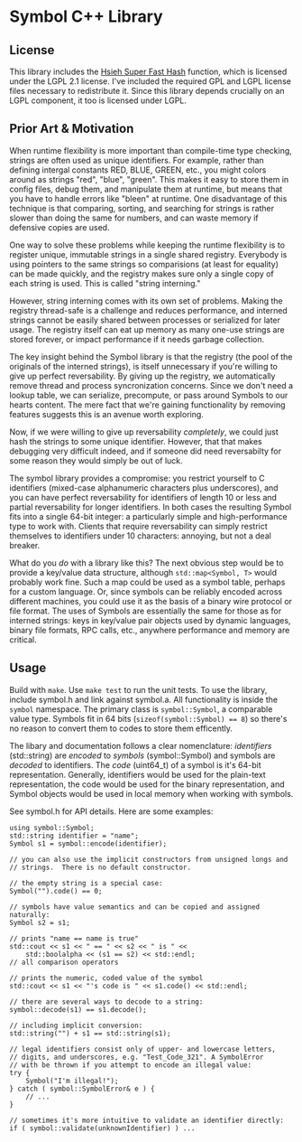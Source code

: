Symbol C++ Library
==================

License
-------
This library includes the [Hsieh Super Fast Hash][HSFH] function, which is
licensed under the LGPL 2.1 license.  I've included the required GPL and LGPL
license files necessary to redistribute it. Since this library depends
crucially on an LGPL component, it too is licensed under LGPL.

[HSFH]: http://www.azillionmonkeys.com/qed/hash.html

Prior Art & Motivation
----------------------
When runtime flexibility is more important than compile-time type checking,
strings are often used as unique identifiers. For example, rather than
defining intergal constants RED, BLUE, GREEN, etc., you might colors around
as strings "red", "blue", "green". This makes it easy to store them in config
files, debug them, and manipulate them at runtime, but means that you have to
handle errors like "bleen" at runtime. One disadvantage of this technique
is that comparing, sorting, and searching for strings is rather slower than
doing the same for numbers, and can waste memory if defensive copies are used.

One way to solve these problems while keeping the runtime flexibility is
to register unique, immutable strings in a single shared registry. Everybody
is using pointers to the same strings so comparisions (at least for equality)
can be made quickly, and the registry makes sure only a single copy of each
string is used. This is called "string interning."

However, string interning comes with its own set of problems. Making the
registry thread-safe is a challenge and reduces performance, and interned 
strings cannot be easily shared between processes or serialized for later 
usage. The registry itself can eat up memory as many one-use strings are 
stored forever, or impact performance if it needs garbage collection.

The key insight behind the Symbol library is that the registry (the pool of the
originals of the interned strings), is itself unnecessary if you're willing
to give up perfect reversability. By giving up the registry, we automatically
remove thread and process syncronization concerns. Since we don't need a lookup
table, we can serialize, precompute, or pass around Symbols to our hearts
content. The mere fact that we're gaining functionality by removing features 
suggests this is an avenue worth exploring.

Now, if we were willing to give up reversability *completely*, we could just 
hash the strings to some unique identifier. However, that that makes debugging 
very difficult indeed, and if someone did need reversabilty for some reason
they would simply be out of luck.

The symbol library provides a compromise: you restrict yourself to C identifiers
(mixed-case alphanumeric characters plus underscores), and you can have perfect
reversability for identifiers of length 10 or less and partial reversability for
longer identifiers. In both cases the resulting Symbol fits into a single
64-bit integer: a particularly simple and high-performance type to work with.
Clients that require reversability can simply restrict themselves to
identifiers under 10 characters: annoying, but not a deal breaker.

What do you *do* with a library like this?  The next obvious step would be to
provide a key/value data structure, although `std::map<Symbol, T>` would
probably work fine. Such a map could be used as a symbol table, perhaps for a
custom language. Or, since symbols can be reliably encoded across different
machines, you could use it as the basis of a binary wire protocol or file
format. The uses of Symbols are essentially the same for those as for interned
strings: keys in key/value pair objects used by dynamic languages, binary file
formats, RPC calls, etc., anywhere performance and memory are critical.

Usage
-----
Build with `make`. Use `make test` to run the unit tests. To use the library,
include symbol.h and link against symbol.a. All functionality is inside
the `symbol` namespace. The primary class is `symbol::Symbol`, a comparable
value type. Symbols fit in 64 bits (`sizeof(symbol::Symbol) == 8`) so there's
no reason to convert them to codes to store them efficently.

The libary and documentation follows a clear nomenclature: *identifiers*
(std::string) are *encoded* to *symbols* (symbol::Symbol) and symbols are
*decoded* to identifiers. The *code* (uint64_t) of a symbol is it's 64-bit 
representation. Generally, identifiers would be used for the plain-text
representation, the code would be used for the binary representation, and
Symbol objects would be used in local memory when working with symbols.

See symbol.h for API details. Here are some examples:

    using symbol::Symbol;
    std::string identifier = "name";
    Symbol s1 = symbol::encode(identifier);

    // you can also use the implicit constructors from unsigned longs and 
    // strings.  There is no default constructor. 
    
    // the empty string is a special case:
    Symbol("").code() == 0;

    // symbols have value semantics and can be copied and assigned naturally:
    Symbol s2 = s1; 

    // prints "name == name is true"
    std::cout << s1 << " == " << s2 << " is " << 
        std::boolalpha << (s1 == s2) << std::endl;
    // all comparison operators 

    // prints the numeric, coded value of the symbol
    std::cout << s1 << "'s code is " << s1.code() << std::endl;

    // there are several ways to decode to a string:
    symbol::decode(s1) == s1.decode();

    // including implicit conversion:
    std::string("") + s1 == std::string(s1);

    // legal identifiers consist only of upper- and lowercase letters,
    // digits, and underscores, e.g. "Test_Code_321". A SymbolError
    // with be thrown if you attempt to encode an illegal value:
    try { 
        Symbol("I'm illegal!");
    } catch ( symbol::SymbolError& e ) {
        // ...
    }

    // sometimes it's more intuitive to validate an identifier directly:
    if ( symbol::validate(unknownIdentifier) ) ...

